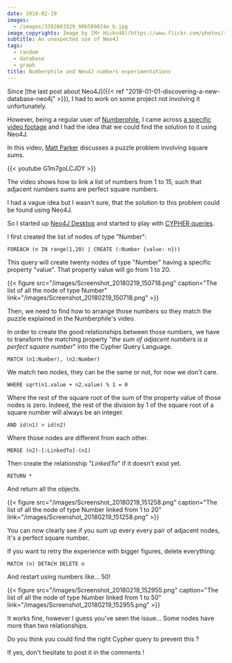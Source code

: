 ```yaml
---
date: 2018-02-19
images: 
  - /images/3392883329_00b509024e_b.jpg
image_copyrights: Image by [Mr Hicks46](https://www.flickr.com/photos/teosaurio/3392883329).
subtitle: An unexpected use of Neo4J
tags:
  - random
  - database
  - graph
title: Numberphile and Neo4J numbers experimentations
---
```

Since [the last post about Neo4J]({{< ref "2018-01-01-discovering-a-new-database-neo4j" >}}), I had to work on some project not involving it unfortunately.

However, being a regular user of [Numberphile](http://www.numberphile.com/), I came across [a specific video footage](https://www.youtube.com/embed/G1m7goLCJDY) and I had the idea that we could find the solution to it using Neo4J.

In this video, [Matt Parker](http://standupmaths.com/) discusses a puzzle problem involving square sums.

<!--break-->

{{< youtube G1m7goLCJDY >}}

The video shows how to link a list of numbers from 1 to 15, such that adjacent numbers sums are perfect square numbers.

I had a vague idea but I wasn't sure, that the solution to this problem could be found using Neo4J.

So I started up [Neo4J Desktop](https://neo4j.com/download/) and started to play with [CYPHER queries](https://neo4j.com/developer/cypher-query-language/).

I first created the list of nodes of type "Number":

```FOREACH (n IN range(1,20) | CREATE (:Number {value: n}))```

This query will create twenty nodes of type "Number" having a specific property "value". That property value will go from 1 to 20.

{{< figure src="/images/Screenshot_20180219_150718.png" caption="The list of all the node of type Number" link="/images/Screenshot_20180219_150718.png" >}}

Then, we need to find how to arrange those numbers so they match the puzzle explained in the Numberphile's video.

In order to create the good relationships between those numbers, we have to transform the matching property "_the sum of adjacent numbers is a perfect square number_" into the Cypher Query Language.

```MATCH (n1:Number), (n2:Number)```

We match two nodes, they can be the same or not, for now we don't care.

```WHERE sqrt(n1.value + n2.value) % 1 = 0```

Where the rest of the square root of the sum of the property value of those nodes is zero. Indeed, the rest of the division by 1 of the square root of a square number will always be an integer.

```AND id(n1) > id(n2)```

Where those nodes are different from each other.

```MERGE (n2)-[:LinkedTo]-(n1)```

Then create the relationship "_LinkedTo_" if it doesn't exist yet.

```RETURN *```

And return all the objects.

{{< figure src="/images/Screenshot_20180219_151258.png" caption="The list of all the node of type Number linked from 1 to 20" link="/images/Screenshot_20180219_151258.png" >}}

You can now clearly see if you sum up every every pair of adjacent nodes, it's a perfect square number.

If you want to retry the experience with bigger figures, delete everything:

```MATCH (n) DETACH DELETE n```

And restart using numbers like... 50!

{{< figure src="/images/Screenshot_20180219_152955.png" caption="The list of all the node of type Number linked from 1 to 50" link="/images/Screenshot_20180219_152955.png" >}}

It works fine, however I guess you've seen the issue... Some nodes have more than two relationships.

Do you think you could find the right Cypher query to prevent this ?

If yes, don't hesitate to post it in the comments !
